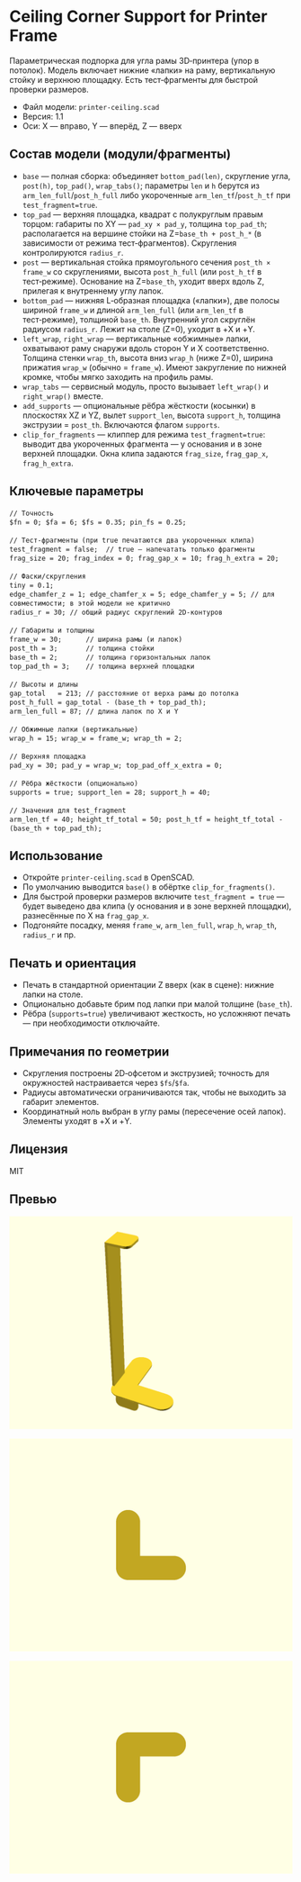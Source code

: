 # Ceiling Corner Support for Printer Frame

Параметрическая подпорка для угла рамы 3D‑принтера (упор в потолок). Модель включает нижние «лапки» на раму, вертикальную стойку и верхнюю площадку. Есть тест‑фрагменты для быстрой проверки размеров.

- Файл модели: `printer-ceiling.scad`
- Версия: 1.1
- Оси: X — вправо, Y — вперёд, Z — вверх

## Состав модели (модули/фрагменты)
- `base` — полная сборка: объединяет `bottom_pad(len)`, скругление угла, `post(h)`,
  `top_pad()`, `wrap_tabs()`; параметры `len` и `h` берутся из `arm_len_full`/`post_h_full`
  либо укороченные `arm_len_tf`/`post_h_tf` при `test_fragment=true`.
- `top_pad` — верхняя площадка, квадрат с полукруглым правым торцом: габариты по XY —
  `pad_xy × pad_y`, толщина `top_pad_th`; располагается на вершине стойки на
  Z=`base_th + post_h_*` (в зависимости от режима тест‑фрагментов). Скругления контролируются
  `radius_r`.
- `post` — вертикальная стойка прямоугольного сечения `post_th × frame_w` со скруглениями,
  высота `post_h_full` (или `post_h_tf` в тест‑режиме). Основание на Z=`base_th`,
  уходит вверх вдоль Z, прилегая к внутреннему углу лапок.
- `bottom_pad` — нижняя L‑образная площадка («лапки»), две полосы шириной `frame_w` и длиной
  `arm_len_full` (или `arm_len_tf` в тест‑режиме), толщиной `base_th`. Внутренний угол
  скруглён радиусом `radius_r`. Лежит на столе (Z=0), уходит в +X и +Y.
- `left_wrap`, `right_wrap` — вертикальные «обжимные» лапки, охватывают раму снаружи вдоль
  сторон Y и X соответственно. Толщина стенки `wrap_th`, высота вниз `wrap_h` (ниже Z=0),
  ширина прижатия `wrap_w` (обычно = `frame_w`). Имеют закругление по нижней кромке,
  чтобы мягко заходить на профиль рамы.
- `wrap_tabs` — сервисный модуль, просто вызывает `left_wrap()` и `right_wrap()` вместе.
- `add_supports` — опциональные рёбра жёсткости (косынки) в плоскостях XZ и YZ, вылет
  `support_len`, высота `support_h`, толщина экструзии = `post_th`. Включаются флагом
  `supports`.
- `clip_for_fragments` — клиппер для режима `test_fragment=true`: выводит два
  укороченных фрагмента — у основания и в зоне верхней площадки. Окна клипа задаются
  `frag_size`, `frag_gap_x`, `frag_h_extra`.

## Ключевые параметры
```scad
// Точность
$fn = 0; $fa = 6; $fs = 0.35; pin_fs = 0.25;

// Тест‑фрагменты (при true печатаются два укороченных клипа)
test_fragment = false;  // true — напечатать только фрагменты
frag_size = 20; frag_index = 0; frag_gap_x = 10; frag_h_extra = 20;

// Фаски/скругления
tiny = 0.1;
edge_chamfer_z = 1; edge_chamfer_x = 5; edge_chamfer_y = 5; // для совместимости; в этой модели не критично
radius_r = 30; // общий радиус скруглений 2D‑контуров

// Габариты и толщины
frame_w = 30;      // ширина рамы (и лапок)
post_th = 3;       // толщина стойки
base_th = 2;       // толщина горизонтальных лапок
top_pad_th = 3;    // толщина верхней площадки

// Высоты и длины
gap_total   = 213; // расстояние от верха рамы до потолка
post_h_full = gap_total - (base_th + top_pad_th);
arm_len_full = 87; // длина лапок по X и Y

// Обжимные лапки (вертикальные)
wrap_h = 15; wrap_w = frame_w; wrap_th = 2;

// Верхняя площадка
pad_xy = 30; pad_y = wrap_w; top_pad_off_x_extra = 0;

// Рёбра жёсткости (опционально)
supports = true; support_len = 28; support_h = 40;

// Значения для test_fragment
arm_len_tf = 40; height_tf_total = 50; post_h_tf = height_tf_total - (base_th + top_pad_th);
```

## Использование
- Откройте `printer-ceiling.scad` в OpenSCAD.
- По умолчанию выводится `base()` в обёртке `clip_for_fragments()`.
- Для быстрой проверки размеров включите `test_fragment = true` — будет выведено два клипа (у основания и в зоне верхней площадки), разнесённые по X на `frag_gap_x`.
- Подгоняйте посадку, меняя `frame_w`, `arm_len_full`, `wrap_h`, `wrap_th`, `radius_r` и пр.

## Печать и ориентация
- Печать в стандартной ориентации Z вверх (как в сцене): нижние лапки на столе.
- Опционально добавьте брим под лапки при малой толщине (`base_th`).
- Рёбра (`supports=true`) увеличивают жесткость, но усложняют печать — при необходимости отключайте.

## Примечания по геометрии
- Скругления построены 2D‑офсетом и экструзией; точность для окружностей настраивается через `$fs`/`$fa`.
- Радиусы автоматически ограничиваются так, чтобы не выходить за габарит элементов.
- Координатный ноль выбран в углу рамы (пересечение осей лапок). Элементы уходят в +X и +Y.

## Лицензия
MIT

## Превью

![printer-ceiling 0](printer-ceiling.0.png)

![printer-ceiling 1](printer-ceiling.1.png)

![printer-ceiling 2](printer-ceiling.2.png)
